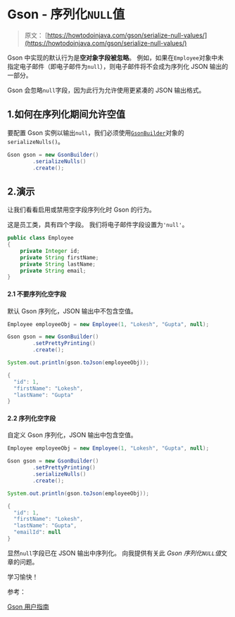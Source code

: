 # Gson - 序列化`NULL`值

> 原文： [https://howtodoinjava.com/gson/serialize-null-values/](https://howtodoinjava.com/gson/serialize-null-values/)

Gson 中实现的默认行为是**空对象字段被忽略**。 例如，如果在`Employee`对象中未指定电子邮件（即电子邮件为`null`），则电子邮件将不会成为序列化 JSON 输出的一部分。

Gson 会忽略`null`字段，因为此行为允许使用更紧凑的 JSON 输出格式。

## 1.如何在序列化期间允许空值

要配置 Gson 实例以输出`null`，我们必须使用[`GsonBuilder`](https://howtodoinjava.com/gson/gson-gsonbuilder-configuration/)对象的`serializeNulls()`。

```java
Gson gson = new GsonBuilder()
		.serializeNulls()
		.create();

```

## 2.演示

让我们看看启用或禁用空字段序列化时 Gson 的行为。

这是员工类，具有四个字段。 我们将电子邮件字段设置为`'null'`。

```java
public class Employee 
{
    private Integer id;
    private String firstName;
    private String lastName;
    private String email;
}

```

#### 2.1 不要序列化空字段

默认 Gson 序列化，JSON 输出中不包含空值。

```java
Employee employeeObj = new Employee(1, "Lokesh", "Gupta", null);

Gson gson = new GsonBuilder()
		.setPrettyPrinting()
		.create(); 

System.out.println(gson.toJson(employeeObj));

```

```java
{
  "id": 1,
  "firstName": "Lokesh",
  "lastName": "Gupta"
}

```

#### 2.2 序列化空字段

自定义 Gson 序列化，JSON 输出中包含空值。

```java
Employee employeeObj = new Employee(1, "Lokesh", "Gupta", null);

Gson gson = new GsonBuilder()
		.setPrettyPrinting()
		.serializeNulls()
		.create(); 

System.out.println(gson.toJson(employeeObj));

```

```java
{
  "id": 1,
  "firstName": "Lokesh",
  "lastName": "Gupta",
  "emailId": null
}

```

显然`null`字段已在 JSON 输出中序列化。 向我提供有关此 *Gson 序列化`NULL`值*文章的问题。

学习愉快！

参考：

[Gson 用户指南](https://github.com/google/gson/blob/master/UserGuide.md)